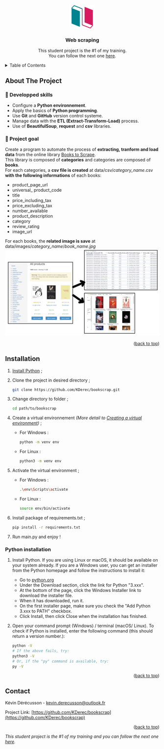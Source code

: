 <div id="top"></div>


<!-- PROJECT LOGO -->
<div align="center">
<a href="https://user.oc-static.com/upload/2020/09/22/1600779540759_Online%20bookstore-01.png"><img src="images/logo.png" alt="Logo" width="80" height="80"></a>

<h3>Web scraping</h3>
<p align="center">
This student project is the #1 of my training.<br>You can follow the next one <a href="https://github.com/KDerec/chesstournamentmanager">here</a>.
</p>
</div>


<!-- TABLE OF CONTENTS -->
<details>
  <summary>Table of Contents</summary>
  <ol>
    <li>
      <a href="#about-the-project">About The Project</a>
    </li>
    <li>
      <a href="#installation">Installation</a>
      <ul>
        <li><a href="#python-installation">Python installation</a></li>
      </ul>
    </li>
    <li><a href="#contact">Contact</a></li>
  </ol>
</details>


<!-- ABOUT THE PROJECT -->
## About The Project
### 🌱 Developped skills
- Configure a <b>Python environnement</b>.<br>
- Apply the basics of <b>Python programming</b>.<br>
- Use <b>Git</b> and <b>GitHub</b> version control systeme.<br>
- Manage data with the <b>ETL (Extract-Transform-Load)</b> process.<br>
- Use of <b>BeautifulSoup</b>, <b>request</b> and <b>csv</b> libraries.<br>
### 🚀 Project goal
Create a program to automate the process of <b>extracting, tranform and load data</b> from the online library <a href="http://books.toscrape.com/">Books to Scrape</a>.<br>
This library is composed of <b>categories</b> and categories are composed of <b>books</b>.<br>
For each categories, a <b>csv file is created</b> at data/csv/<i>category_name</i>.csv <b>with the following informations</b> of each books:
<ul>
<li>product_page_url</li>
<li>universal_ product_code</li>
<li>title</li>
<li>price_including_tax</li>
<li>price_excluding_tax</li>
<li>number_available</li>
<li>product_description</li>
<li>category</li>
<li>review_rating</li>
<li>image_url</li>
</ul>
For each books, the <b>related image is save</b> at data/images/<i>category_name</i>/<i>book_name.jpg</i><br>

<img src="images/image.jpg" alt="product">

<p align="right">(<a href="#top">back to top</a>)</p>


<!-- INSTALLATION -->
## Installation
1. <a href="#python-installation">Install Python</a> ;
2. Clone the project in desired directory ;
   ```sh
   git clone https://github.com/KDerec/bookscrap.git
   ```
3. Change directory to folder ;
   ```sh
   cd path/to/bookscrap
   ```
4. Create a virtual environnement *(More detail to [Creating a virtual environment](https://packaging.python.org/en/latest/guides/installing-using-pip-and-virtual-environments/#creating-a-virtual-environment))* ;
    * For Windows :
      ```sh
      python -m venv env
      ```
    * For Linux :
      ```sh
      python3 -m venv env
      ```
5. Activate the virtual environment ;
    * For Windows :
      ```sh
      .\env\Scripts\activate
      ```
    * For Linux :
      ```sh
      source env/bin/activate
      ```
6. Install package of requirements.txt ;
   ```sh
   pip install -r requirements.txt
   ```

7. Run main.py and enjoy !

### Python installation

1. Install Python. If you are using Linux or macOS, it should be available on your system already. If you are a Windows user, you can get an installer from the Python homepage and follow the instructions to install it:
   - Go to [python.org](https://www.python.org/)
   - Under the Download section, click the link for Python "3.xxx".
   - At the bottom of the page, click the Windows Installer link to download the installer file.
   - When it has downloaded, run it.
   - On the first installer page, make sure you check the "Add Python 3.xxx to PATH" checkbox.
   - Click Install, then click Close when the installation has finished.

2. Open your command prompt (Windows) / terminal (macOS/ Linux). To check if Python is installed, enter the following command (this should return a version number.):
   ``` sh
   python -V
   # If the above fails, try:
   python3 -V
   # Or, if the "py" command is available, try:
   py -V
   ```

<p align="right">(<a href="#top">back to top</a>)</p>


<!-- CONTACT -->
## Contact

Kévin Dérécusson - kevin.derecusson@outlook.fr

Project Link: [https://github.com/KDerec/bookscrap](https://github.com/KDerec/bookscrap)

<p align="right">(<a href="#top">back to top</a>)</p>


<i>This student project is the #1 of my training and you can follow the next one <a href="https://github.com/KDerec/chesstournamentmanager">here</a>.</i>
